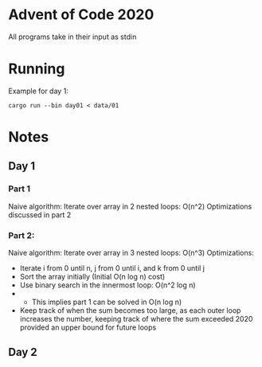 # Advent of Code 2020

All programs take in their input as stdin


# Running
Example for day 1:
```
cargo run --bin day01 < data/01
```

# Notes
## Day 1
### Part 1
Naive algorithm: Iterate over array in 2 nested loops: O(n^2)
Optimizations discussed in part 2
### Part 2: 
Naive algorithm: Iterate over array in 3 nested loops: O(n^3)
Optimizations:
* Iterate i from 0 until n, j from 0 until i, and k from 0 until j
* Sort the array initially (Initial O(n log n) cost)
* Use binary search in the innermost loop: O(n^2 log n)
* * This implies part 1 can be solved in O(n log n)
* Keep track of when the sum becomes too large, as each outer loop increases the number, keeping track of where the sum exceeded 2020 provided an upper bound for future loops

## Day 2
